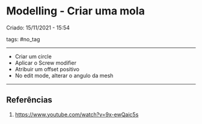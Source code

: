 # Modelling - Criar uma mola
Criado: 15/11/2021 - 15:54

tags: #no_tag 

---

- Criar um circle
- Aplicar o Screw modifier 
- Atribuir um offset positivo
- No edit mode, alterar o angulo da mesh

---
## Referências
1. https://www.youtube.com/watch?v=9x-ewQaic5s